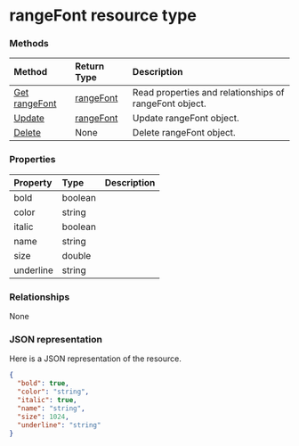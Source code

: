 # rangeFont resource type




### Methods

| Method		   | Return Type	|Description|
|:---------------|:--------|:----------|
|[Get rangeFont](../api/rangefont_get.md) | [rangeFont](rangefont.md) |Read properties and relationships of rangeFont object.|
|[Update](../api/rangefont_update.md) | [rangeFont](rangefont.md)	|Update rangeFont object. |
|[Delete](../api/rangefont_delete.md) | None |Delete rangeFont object. |

### Properties
| Property	   | Type	|Description|
|:---------------|:--------|:----------|
|bold|boolean||
|color|string||
|italic|boolean||
|name|string||
|size|double||
|underline|string||

### Relationships
None


### JSON representation

Here is a JSON representation of the resource.

<!-- {
  "blockType": "resource",
  "optionalProperties": [

  ],
  "@odata.type": "microsoft.graph.rangefont"
}-->

```json
{
  "bold": true,
  "color": "string",
  "italic": true,
  "name": "string",
  "size": 1024,
  "underline": "string"
}

```

<!-- uuid: 8fcb5dbc-d5aa-4681-8e31-b001d5168d79
2015-10-25 14:57:30 UTC -->
<!-- {
  "type": "#page.annotation",
  "description": "rangeFont resource",
  "keywords": "",
  "section": "documentation",
  "tocPath": ""
}-->